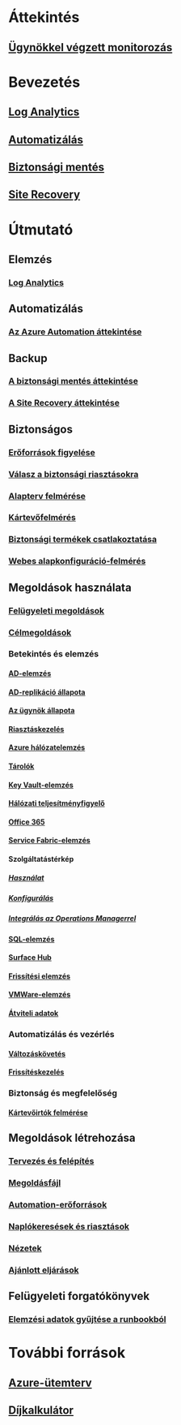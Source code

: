 # Áttekintés
## [Ügynökkel végzett monitorozás](../monitoring/index.md)

# Bevezetés
## [Log Analytics](../log-analytics/log-analytics-get-started.md)
## [Automatizálás](../automation/automation-offering-get-started.md)
## [Biztonsági mentés](../backup/backup-introduction-to-azure-backup.md)
## [Site Recovery](../site-recovery/site-recovery-overview.md)


# Útmutató

## Elemzés
### [Log Analytics](../log-analytics/log-analytics-overview.md?toc=%2fazure%2foperations-management-suite%2ftoc.json)
## Automatizálás
### [Az Azure Automation áttekintése](../automation/automation-intro.md?toc=%2fazure%2foperations-management-suite%2ftoc.json)

## Backup
### [A biztonsági mentés áttekintése](../backup/backup-introduction-to-azure-backup.md?toc=%2fazure%2foperations-management-suite%2ftoc.json)
### [A Site Recovery áttekintése](../site-recovery/site-recovery-overview.md?toc=%2fazure%2foperations-management-suite%2ftoc.json)

## Biztonságos
### [Erőforrások figyelése](../security-center/security-center-monitoring.md)
### [Válasz a biztonsági riasztásokra](../security-center/security-center-managing-and-responding-alerts.md)
### [Alapterv felmérése](../security-center/security-center-customize-os-security-config.md)
### [Kártevőfelmérés](../security-center/security-center-install-endpoint-protection.md)
### [Biztonsági termékek csatlakoztatása](../security-center/quick-security-solutions.md)
### [Webes alapkonfiguráció-felmérés](../security-center/security-center-customize-os-security-config.md)

## Megoldások használata
### [Felügyeleti megoldások](../monitoring/monitoring-solutions.md)
### [Célmegoldások](../monitoring/monitoring-solution-targeting.md)
### Betekintés és elemzés
#### [AD-elemzés](../log-analytics/log-analytics-ad-assessment.md?toc=%2fazure%2foperations-management-suite%2ftoc.json)
#### [AD-replikáció állapota](../log-analytics/log-analytics-ad-replication-status.md?toc=%2fazure%2foperations-management-suite%2ftoc.json)
#### [Az ügynök állapota](oms-solution-agenthealth.md)
#### [Riasztáskezelés](../log-analytics/log-analytics-solution-alert-management.md?toc=%2fazure%2foperations-management-suite%2ftoc.json)
#### [Azure hálózatelemzés](../log-analytics/log-analytics-azure-networking-analytics.md?toc=%2fazure%2foperations-management-suite%2ftoc.json)
#### [Tárolók](../log-analytics/log-analytics-containers.md?toc=%2fazure%2foperations-management-suite%2ftoc.json)
#### [Key Vault-elemzés](../log-analytics/log-analytics-azure-key-vault.md?toc=%2fazure%2foperations-management-suite%2ftoc.json)
#### [Hálózati teljesítményfigyelő](../log-analytics/log-analytics-network-performance-monitor.md?toc=%2fazure%2foperations-management-suite%2ftoc.json)
#### [Office 365](oms-solution-office-365.md)
#### [Service Fabric-elemzés](../log-analytics/log-analytics-service-fabric.md?toc=%2fazure%2foperations-management-suite%2ftoc.json)
#### Szolgáltatástérkép
##### [Használat](../monitoring/monitoring-service-map.md)
##### [Konfigurálás](../monitoring/monitoring-service-map-configure.md)
##### [Integrálás az Operations Managerrel](../monitoring/monitoring-service-map-scom.md)
#### [SQL-elemzés](../log-analytics/log-analytics-sql-assessment.md?toc=%2fazure%2foperations-management-suite%2ftoc.json)
#### [Surface Hub](../log-analytics/log-analytics-surface-hubs.md?toc=%2fazure%2foperations-management-suite%2ftoc.json)
#### [Frissítési elemzés](https://technet.microsoft.com/itpro/windows/deploy/manage-windows-upgrades-with-upgrade-analytics?f=255&MSPPError=-2147217396)
#### [VMWare-elemzés](../log-analytics/log-analytics-vmware.md?toc=%2fazure%2foperations-management-suite%2ftoc.json)
#### [Átviteli adatok](../log-analytics/log-analytics-wire-data.md?toc=%2fazure%2foperations-management-suite%2ftoc.json)
### Automatizálás és vezérlés
#### [Változáskövetés](../log-analytics/log-analytics-change-tracking.md?toc=%2fazure%2foperations-management-suite%2ftoc.json)
#### [Frissítéskezelés](oms-solution-update-management.md)
### Biztonság és megfelelőség
#### [Kártevőirtók felmérése](../log-analytics/log-analytics-malware.md?toc=%2fazure%2foperations-management-suite%2ftoc.json)

## Megoldások létrehozása
### [Tervezés és felépítés](../monitoring/monitoring-solutions-creating.md)
### [Megoldásfájl](../monitoring/monitoring-solutions-solution-file.md)
### [Automation-erőforrások](../monitoring/monitoring-solutions-resources-automation.md)
### [Naplókeresések és riasztások](../monitoring/monitoring-solutions-resources-searches-alerts.md)
### [Nézetek](../monitoring/monitoring-solutions-resources-views.md)
### [Ajánlott eljárások](../monitoring/monitoring-solutions-best-practices.md)

## Felügyeleti forgatókönyvek
### [Elemzési adatok gyűjtése a runbookból](../monitoring/monitoring-runbook-datacollect.md?toc=%2fazure%2foperations-management-suite%2ftoc.json)

# További források
## [Azure-ütemterv](https://azure.microsoft.com/roadmap/)
## [Díjkalkulátor](https://azure.microsoft.com/pricing/calculator/)
